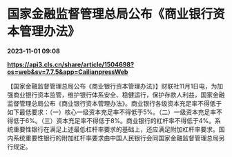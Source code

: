 # 国家金融监督管理总局公布《商业银行资本管理办法》

**2023-11-01 09:08**

**https://api3.cls.cn/share/article/1504698?os=web&sv=7.7.5&app=CailianpressWeb**

【国家金融监督管理总局公布《商业银行资本管理办法》】财联社11月1日电，为加强商业银行资本监管，维护银行体系安全、稳健运行，保护存款人利益，国家金融监督管理总局公布《商业银行资本管理办法》。商业银行各级资本充足率不得低于如下最低要求：（一）核心一级资本充足率不得低于5%。（二）一级资本充足率不得低于6%。（三）资本充足率不得低于8%。商业银行的杠杆率不得低于4%。系统重要性银行在满足上述最低杠杆率要求的基础上，还应满足附加杠杆率要求。国内系统重要性银行的附加杠杆率要求由中国人民银行会同国家金融监督管理总局另行规定。